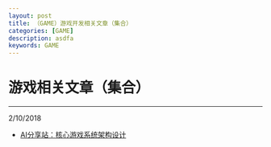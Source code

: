 ```yaml
---
layout: post
title: （GAME）游戏开发相关文章（集合）
categories: [GAME]
description: asdfa
keywords: GAME
---
```



# 游戏相关文章（集合）

---
2/10/2018 

 - [AI分享站：核心游戏系统架构设计][1]

[1]: http://www.aisharing.com/archives/769